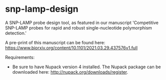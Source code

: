 # snp-lamp-design
A SNP-LAMP probe design tool, as featured in our manuscript 'Competitive SNP-LAMP probes for rapid and robust single-nucleotide polymorphism detection.'

A pre-print of this manuscript can be found here: https://www.biorxiv.org/content/10.1101/2021.03.29.437576v1.full

Requirements:

- Be sure to have Nupack version 4 installed. The Nupack package can be downloaded here: http://nupack.org/downloads/register.
